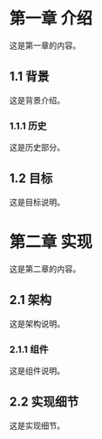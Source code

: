 # 第一章 介绍

这是第一章的内容。

## 1.1 背景

这是背景介绍。

### 1.1.1 历史

这是历史部分。

## 1.2 目标

这是目标说明。

# 第二章 实现

这是第二章的内容。

## 2.1 架构

这是架构说明。

### 2.1.1 组件

这是组件说明。

## 2.2 实现细节

这是实现细节。
